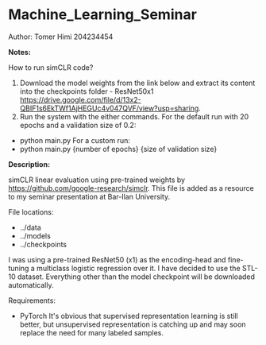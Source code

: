 # Machine_Learning_Seminar

Author: Tomer Himi 204234454

**Notes:**

How to run simCLR code?

1. Download the model weights from the link below and extract its content into the checkpoints folder - ResNet50x1 https://drive.google.com/file/d/13x2-QBIF1s6EkTWf1AjHEGUc4v047QVF/view?usp=sharing.
2. Run the system with the either commands.
For the default run with 20 epochs and a validation size of 0.2:
- python main.py
For a custom run:
- python main.py {number of epochs} {size of validation size}

**Description:**

simCLR linear evaluation using pre-trained weights by https://github.com/google-research/simclr. This file is added as a resource to my seminar presentation at Bar-Ilan University. 

File locations:
- ../data
- ../models
- ../checkpoints

I was using a pre-trained ResNet50 (x1) as the encoding-head and fine-tuning a multiclass logistic regression over it.
I have decided to use the STL-10 dataset. Everything other than the model checkpoint will be downloaded automatically.

Requirements:
- PyTorch
It's obvious that supervised representation learning is still better, but unsupervised representation is catching up and may soon replace the need for many labeled samples.
